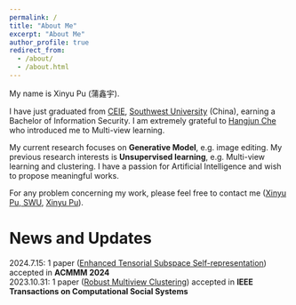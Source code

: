 ```yaml
---
permalink: /
title: "About Me"
excerpt: "About Me"
author_profile: true
redirect_from: 
  - /about/
  - /about.html
---
```


My name is Xinyu Pu (蒲鑫宇).

I have just graduated from [CEIE](http://ceie.swu.edu.cn/), [Southwest University](www.swu.edu.cn) (China), earning a Bachelor of Information Security. 
I am extremely grateful to [Hangjun Che](https://www.researchgate.net/profile/Che-Hangjun) who introduced me to Multi-view learning. 


My current research focuses on **Generative Model**, e.g. image editing. 
My previous research interests is **Unsupervised learning**, e.g. Multi-view learning and clustering. 
I have a passion for Artificial Intelligence and wish to propose meaningful works. 

For any problem concerning my work, please feel free to contact me ([Xinyu Pu, SWU](mailto:xndsb330@email.swu.edu.cn), [Xinyu Pu](mailto:pushyu404@163.com)). 


News and Updates
======
2024.7.15: 1 paper ([Enhanced Tensorial Subspace Self-representation](https://openreview.net/forum?id=yhKR1rIpWE)) accepted in **ACMMM 2024**  
2023.10.31: 1 paper ([Robust Multiview Clustering]([10.1109/TCSS.2023.3331366](https://doi.org/10.1109/TCSS.2023.3331366))) accepted in **IEEE Transactions on Computational Social Systems**  